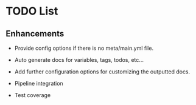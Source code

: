 # TODO List

## Enhancements

* Provide config options if there is no meta/main.yml file.

* Auto generate docs for variables, tags, todos, etc...

* Add further configuration options for customizing the outputted docs.

* Pipeline integration

* Test coverage